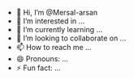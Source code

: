- 👋 Hi, I’m @Mersal-arsan
- 👀 I’m interested in ...
- 🌱 I’m currently learning ...
- 💞️ I’m looking to collaborate on ...
- 📫 How to reach me ...
- 😄 Pronouns: ...
- ⚡ Fun fact: ...

<!---
Mersal-arsan/Mersal-arsan is a ✨ special ✨ repository because its `README.md` (this file) appears on your GitHub profile.
You can click the Preview link to take a look at your changes.
--->
